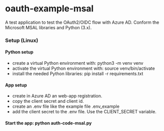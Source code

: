 # oauth-example-msal
A test application to test the OAuth2/OIDC flow with Azure AD.
Conform the Microsoft MSAL libraries and Python (3.x).

### Setup (Linux)
#### Python setup
- create a virtual Python environment with: python3 -m venv venv
- activate the virtual Python environment with: source venv/bin/activate
- install the needed Python libraries: pip install -r requirements.txt

#### App setup
- create in Azure AD an web-app registration.
- copy the client secret and client id.
- create an .env file like the example file .env_example
- add the client secret to the .env file. Use the CLIENT_SECRET variable.

#### Start the app: python auth-code-msal.py
